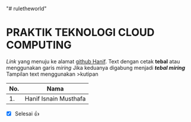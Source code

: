 "# ruletheworld" 
# PRAKTIK TEKNOLOGI CLOUD COMPUTING
*Link* yang menuju ke alamat [github Hanif](https://github.com/hanif10/).
Text dengan cetak **tebal** atau menggunakan garis *miring*
Jika keduanya digabung menjadi **_tebal miring_**
Tampilan text menggunakan >kutipan

No. | Nama
--- | ---
1. | Hanif Isnain Musthafa

- [x] Selesai :+1: